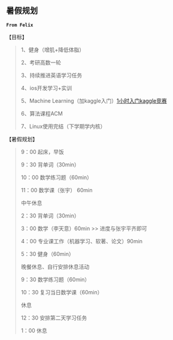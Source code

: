 ## 暑假规划

**`From Felix`**

【目标】

> 1、健身（增肌+降低体脂）
>
> 2、考研高数一轮
>
> 3、持续推进英语学习任务
>
> 4、ios开发学习+实训
>
> 5、Machine Learning（加kaggle入门）[1小时入门kaggle竞赛](https://www.bilibili.com/list/watchlater/?bvid=BV1sp4y137cC&oid=956887783&watchlater_cfg={"viewed"%3A0,"key"%3A"kaggle","asc"%3Afalse}&spm_id_from=333.881.0.0)
>
> 6、算法课程ACM
>
> 7、Linux使用完结（下学期学内核）

【暑假规划】

> 9：00 起床，早饭
>
> 9：30 背单词（30min）
>
> 10：00 数学练习题（60min）
>
> 11：00 数学课（张宇） 60min
>
> 中午休息
>
> 2：30 背单词（30min）
>
> 3：00 数学（李天意）60min >> 进度与张宇平齐即可
>
> 4：00 专业课工作（机器学习、软著、论文）90min
>
> 5：30 健身（60min）
>
> 晚餐休息、自行安排休息活动
>
> 9：30 数学练习题（60min）
>
> 10：30 复习当日数学课（60min）
>
> 休息
>
> 12：30 安排第二天学习任务
>
> 1：00 休息